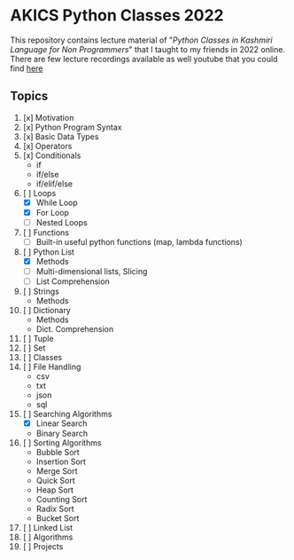 # AKICS Python Classes 2022
This repository contains lecture material of "*Python Classes in Kashmiri Language for Non Programmers*" that I taught to my friends in 2022 online. There are few lecture recordings available as well youtube that you could find [here](https://www.youtube.com/channel/UCW144t4eG-o_ElID2i3RA3Q)

## Topics 

1. [x] Motivation 
2. [x] Python Program Syntax
3. [x] Basic Data Types
4. [x] Operators
5. [x] Conditionals
   - if
   - if/else
   - if/elif/else
6.  [ ] Loops
    - [x] While Loop
    - [x] For Loop
    - [ ] Nested Loops
7. [ ] Functions
    - [ ] Built-in useful python functions (map, lambda functions)
8. [ ] Python List
    - [x] Methods
    - [ ] Multi-dimensional lists, Slicing
    - [ ] List Comprehension
9.  [ ] Strings
    - Methods
10. [ ] Dictionary
    - Methods
    - Dict. Comprehension
11. [ ] Tuple
12. [ ] Set
13. [ ] Classes
14. [ ] File Handling
    - csv
    - txt
    - json
    - sql
15. [ ] Searching Algorithms
    - [x] Linear Search
    - Binary Search
16. [ ] Sorting Algorithms
    - Bubble Sort
    - Insertion Sort
    - Merge Sort
    - Quick Sort
    - Heap Sort
    - Counting Sort
    - Radix Sort
    - Bucket Sort
17. [ ] Linked List
18. [ ] Algorithms
19. [ ] Projects


